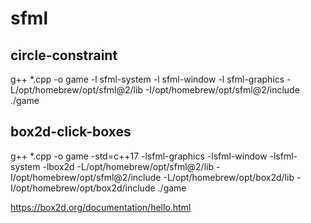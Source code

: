 # sfml

## circle-constraint
g++ *.cpp -o game -l sfml-system -l sfml-window -l sfml-graphics -L/opt/homebrew/opt/sfml@2/lib -I/opt/homebrew/opt/sfml@2/include
./game

## box2d-click-boxes
g++ *.cpp -o game -std=c++17 -lsfml-graphics -lsfml-window -lsfml-system -lbox2d -L/opt/homebrew/opt/sfml@2/lib -I/opt/homebrew/opt/sfml@2/include -L/opt/homebrew/opt/box2d/lib -I/opt/homebrew/opt/box2d/include
./game

https://box2d.org/documentation/hello.html